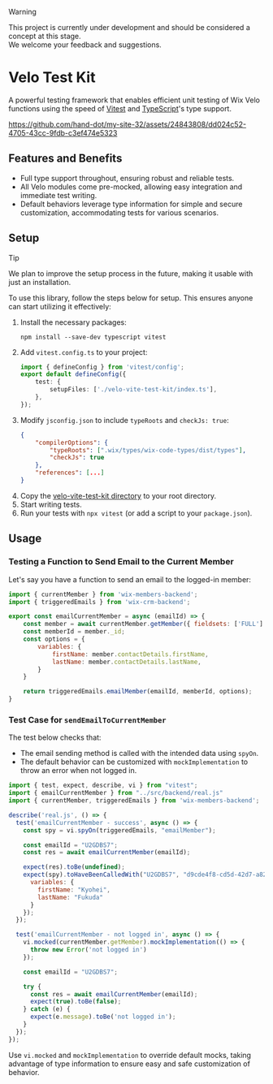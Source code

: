 > [!WARNING]  
> This project is currently under development and should be considered a concept at this stage.  
> We welcome your feedback and suggestions.

# Velo Test Kit

A powerful testing framework that enables efficient unit testing of Wix Velo functions using the speed of [Vitest](https://vitest.dev/) and [TypeScript](https://www.typescriptlang.org/)'s type support.

https://github.com/hand-dot/my-site-32/assets/24843808/dd024c52-4705-43cc-9fdb-c3ef474e5323

## Features and Benefits

- Full type support throughout, ensuring robust and reliable tests.
- All Velo modules come pre-mocked, allowing easy integration and immediate test writing.
- Default behaviors leverage type information for simple and secure customization, accommodating tests for various scenarios.

## Setup

> [!TIP]
> We plan to improve the setup process in the future, making it usable with just an installation.

To use this library, follow the steps below for setup. This ensures anyone can start utilizing it effectively:

1. Install the necessary packages:
   ```
   npm install --save-dev typescript vitest
   ```
2. Add `vitest.config.ts` to your project:
   ```typescript
   import { defineConfig } from 'vitest/config';
   export default defineConfig({
       test: {
           setupFiles: ['./velo-vite-test-kit/index.ts'],
       },
   });
   ```
3. Modify `jsconfig.json` to include `typeRoots` and `checkJs: true`:
   ```json
   {
       "compilerOptions": {
           "typeRoots": [".wix/types/wix-code-types/dist/types"],
           "checkJs": true
       },
       "references": [...]
   }
   ```
4. Copy the [velo-vite-test-kit directory](https://github.com/hand-dot/my-site-32/tree/main/velo-vite-test-kit) to your root directory.
5. Start writing tests.
6. Run your tests with `npx vitest` (or add a script to your `package.json`).

## Usage

### Testing a Function to Send Email to the Current Member

Let's say you have a function to send an email to the logged-in member:

```jsx
import { currentMember } from 'wix-members-backend';
import { triggeredEmails } from 'wix-crm-backend';

export const emailCurrentMember = async (emailId) => {
    const member = await currentMember.getMember({ fieldsets: ['FULL'] })
    const memberId = member._id;
    const options = {
        variables: {
            firstName: member.contactDetails.firstName,
            lastName: member.contactDetails.lastName,
        }
    }

    return triggeredEmails.emailMember(emailId, memberId, options);
}
```

### Test Case for `sendEmailToCurrentMember`

The test below checks that:

- The email sending method is called with the intended data using `spyOn`.
- The default behavior can be customized with `mockImplementation` to throw an error when not logged in.

```jsx
import { test, expect, describe, vi } from "vitest";
import { emailCurrentMember } from "../src/backend/real.js"
import { currentMember, triggeredEmails } from 'wix-members-backend';

describe('real.js', () => {
  test('emailCurrentMember - success', async () => {
    const spy = vi.spyOn(triggeredEmails, "emailMember");

    const emailId = "U2GDBS7";
    const res = await emailCurrentMember(emailId);

    expect(res).toBe(undefined);
    expect(spy).toHaveBeenCalledWith("U2GDBS7", "d9cde4f8-cd5d-42d7-a827-a59d8a7789b8", {
      variables: {
        firstName: "Kyohei",
        lastName: "Fukuda"
      }
    });
  });

  test('emailCurrentMember - not logged in', async () => {
    vi.mocked(currentMember.getMember).mockImplementation(() => {
      throw new Error('not logged in')
    });

    const emailId = "U2GDBS7";

    try {
      const res = await emailCurrentMember(emailId);
      expect(true).toBe(false);
    } catch (e) {
      expect(e.message).toBe('not logged in');
    }
  });
});
```

Use `vi.mocked` and `mockImplementation` to override default mocks, taking advantage of type information to ensure easy and safe customization of behavior.
